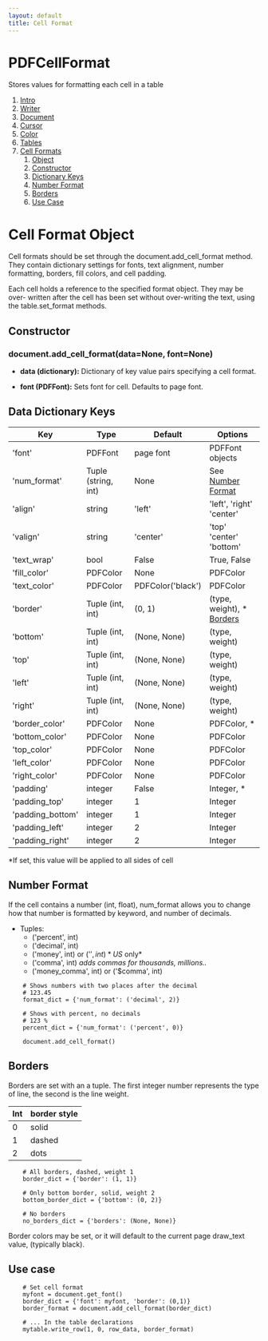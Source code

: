 ```yaml
---
layout: default
title: Cell Format
---
```


# PDFCellFormat

Stores values for formatting each cell in a table

1. [Intro](index.html)
1. [Writer](writer.html)
2. [Document](document.html)
3. [Cursor](cursor.html)
4. [Color](color.html)
5. [Tables](tables.html)
6. [Cell Formats](cellformat.html)
    1. [Object](#cellformat)
    1. [Constructor](#construct)
    2. [Dictionary Keys](#keys)
    3. [Number Format](#numformat)
    4. [Borders](#borders)
    5. [Use Case](#example)

# <a name='cellformat'></a>Cell Format Object

Cell formats should be set through the document.add_cell_format method.
They contain dictionary settings for fonts, text alignment, number formatting,
borders, fill colors, and cell padding.

Each cell holds a reference to the specified format object. They may be over-
written after the cell has been set without over-writing the text, using
the table.set_format methods.

## <a name="construct"></a>Constructor

### document.add\_cell\_format(data=None, font=None)

* **data (dictionary):**
    Dictionary of key value pairs specifying a cell format.

* **font (PDFFont):**
    Sets font for cell. Defaults to page font.


## <a name="keys"></a>Data Dictionary Keys

Key              | Type                | Default            | Options
---------------- | ------------------- | ------------------ | ---------------
'font'           | PDFFont             | page font          | PDFFont objects
'num_format'     | Tuple (string, int) | None               | See [Number Format](#numformat)
'align'          | string              | 'left'             | 'left', 'right' 'center'
'valign'         | string              | 'center'           | 'top' 'center' 'bottom'
'text_wrap'      | bool                | False              | True, False
'fill_color'     | PDFColor            | None               | PDFColor
'text_color'     | PDFColor            | PDFColor('black')  | PDFColor
'border'         | Tuple (int, int)    | (0, 1)             | (type, weight), * [Borders](#borders)
'bottom'         | Tuple (int, int)    | (None, None)       | (type, weight)
'top'            | Tuple (int, int)    | (None, None)       | (type, weight)
'left'           | Tuple (int, int)    | (None, None)       | (type, weight)
'right'          | Tuple (int, int)    | (None, None)       | (type, weight)
'border_color'   | PDFColor            | None               | PDFColor, *
'bottom_color'   | PDFColor            | None               | PDFColor
'top_color'      | PDFColor            | None               | PDFColor
'left_color'     | PDFColor            | None               | PDFColor
'right_color'    | PDFColor            | None               | PDFColor
'padding'        | integer             | False              | Integer, *
'padding_top'    | integer             | 1                  | Integer
'padding_bottom' | integer             | 1                  | Integer
'padding_left'   | integer             | 2                  | Integer
'padding_right'  | integer             | 2                  | Integer

*If set, this value will be applied to all sides of cell

## <a name="numformat"></a>Number Format

If the cell contains a number (int, float), num_format allows you to change
how that number is formatted by keyword, and number of decimals.

* Tuples:
    * ('percent', int)
    * ('decimal', int)
    * ('money', int) or ('$', int)  *US$ only*
    * ('comma', int)  *adds commas for thousands, millions..*
    * ('money_comma', int) or ('$comma', int)

```
    # Shows numbers with two places after the decimal
    # 123.45
    format_dict = {'num_format': ('decimal', 2)}  

    # Shows with percent, no decimals
    # 123 %
    percent_dict = {'num_format': ('percent', 0)}

    document.add_cell_format()
```


## <a name="borders"></a>Borders

Borders are set with an a tuple. The first integer number represents the type of line,
the second is the line weight.

Int | border style
--- | ------------
0   | solid
1   | dashed
2   | dots

```
    # All borders, dashed, weight 1
    border_dict = {'border': (1, 1)}

    # Only bottom border, solid, weight 2
    bottom_border_dict = {'bottom': (0, 2)}

    # No borders
    no_borders_dict = {'borders': (None, None)}

```

Border colors may be set, or it will default to the current page draw_text value,
(typically black).

## <a name='example'></a> Use case

```
    # Set cell format
    myfont = document.get_font()
    border_dict = {'font': myfont, 'border': (0,1)}
    border_format = document.add_cell_format(border_dict)

    # ... In the table declarations
    mytable.write_row(1, 0, row_data, border_format)
```
